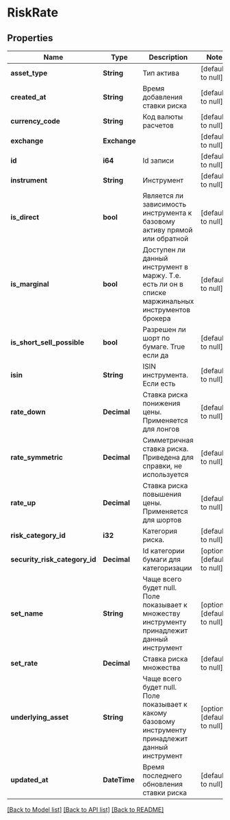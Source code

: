 # RiskRate

## Properties
Name | Type | Description | Notes
------------ | ------------- | ------------- | -------------
**asset_type** | **String** | Тип актива | [default to null]
**created_at** | **String** | Время добавления ставки риска | [default to null]
**currency_code** | **String** | Код валюты расчетов | [default to null]
**exchange** | **Exchange** |  | [default to null]
**id** | **i64** | Id записи | [default to null]
**instrument** | **String** | Инструмент | [default to null]
**is_direct** | **bool** | Является ли зависимость инструмента к базовому активу прямой или обратной | [default to null]
**is_marginal** | **bool** | Доступен ли данный инструмент в маржу. Т.е. есть ли он в списке маржинальных инструментов брокера | [default to null]
**is_short_sell_possible** | **bool** | Разрешен ли шорт по бумаге. True если да | [default to null]
**isin** | **String** | ISIN инструмента. Если есть | [default to null]
**rate_down** | **Decimal** | Ставка риска понижения цены. Применяется для лонгов | [default to null]
**rate_symmetric** | **Decimal** | Симметричная ставка риска. Приведена для справки, не используется | [default to null]
**rate_up** | **Decimal** | Ставка риска повышения цены. Применяется для шортов | [default to null]
**risk_category_id** | **i32** | Категория риска.  | [default to null]
**security_risk_category_id** | **Decimal** | Id категории бумаги для категоризации | [optional] [default to null]
**set_name** | **String** | Чаще всего будет null. Поле показывает к множеству инструменту принадлежит данный инструмент | [optional] [default to null]
**set_rate** | **Decimal** | Ставка риска множества | [default to null]
**underlying_asset** | **String** | Чаще всего будет null. Поле показывает к какому базовому инструменту принадлежит данный инструмент | [optional] [default to null]
**updated_at** | **DateTime<Utc>** | Время последнего обновления ставки риска | [default to null]

[[Back to Model list]](../README.md#documentation-for-models) [[Back to API list]](../README.md#documentation-for-api-endpoints) [[Back to README]](../README.md)

